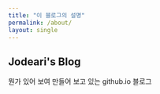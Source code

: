 ```yaml
---
title: "이 블로그의 설명"
permalink: /about/
layout: single
---
```


## Jodeari's Blog

뭔가 있어 보여 만들어 보고 있는 github.io 블로그
